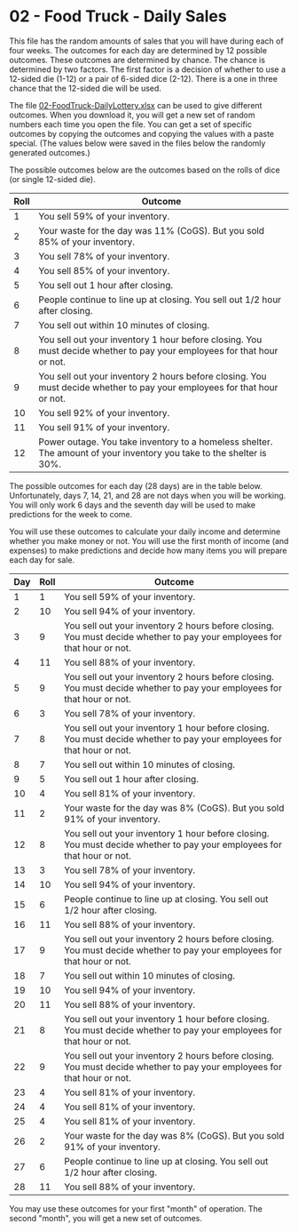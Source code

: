 # 02 - Food Truck - Daily Sales

This file has the random amounts of sales that you will have during each of four weeks.  The outcomes for each day are determined by 12 possible outcomes.  These outcomes are determined by chance.  The chance is determined by two factors.  The first factor is a decision of whether to use a 12-sided die (1-12) or a pair of 6-sided dice (2-12).  There is a one in three chance that the 12-sided die will be used.

The file [02-FoodTruck-DailyLottery.xlsx](https://github.com/MichaelTMiyoshi/AppliedMathWithMiyoshi/blob/main/AppliedAlgebra2/Projects/02-FoodTruck-DailyLottery.xlsx) can be used to give different outcomes.  When you download it, you will get a new set of random numbers each time you open the file.  You can get a set of specific outcomes by copying the outcomes and copying the values with a paste special.  (The values below were saved in the files below the randomly generated outcomes.)

The possible outcomes below are the outcomes based on the rolls of dice (or single 12-sided die).

Roll | Outcome
---- | -------
1 | You sell 59% of your inventory.
2 | Your waste for the day was 11% (CoGS).  But you sold 85% of your inventory.
3 | You sell 78% of your inventory.
4 | You sell 85% of your inventory.
5 | You sell out 1 hour after closing.
6 | People continue to line up at closing.  You sell out 1/2 hour after closing.
7 | You sell out within 10 minutes of closing.
8 | You sell out your inventory 1 hour before closing.  You must decide whether to pay your employees for that hour or not.
9 | You sell out your inventory 2 hours before closing.  You must decide whether to pay your employees for that hour or not.
10 | You sell 92% of your inventory.
11 | You sell 91% of your inventory.
12 | Power outage.  You take inventory to a homeless shelter.  The amount of your inventory you take to the shelter is 30%.

The possible outcomes for each day (28 days) are in the table below.  Unfortunately, days 7, 14, 21, and 28 are not days when you will be working.  You will only work 6 days and the seventh day will be used to make predictions for the week to come.

You will use these outcomes to calculate your daily income and determine whether you make money or not.  You will use the first month of income (and expenses) to make predictions and decide how many items you will prepare each day for sale.

Day | Roll | Outcome
--- | ---- | -------
1 | 1 | You sell 59% of your inventory.
2 | 10 | You sell 94% of your inventory.
3 | 9 | You sell out your inventory 2 hours before closing.  You must decide whether to pay your employees for that hour or not.
4 | 11 | You sell 88% of your inventory.
5 | 9 | You sell out your inventory 2 hours before closing.  You must decide whether to pay your employees for that hour or not.
6 | 3 | You sell 78% of your inventory.
7 | 8 | You sell out your inventory 1 hour before closing.  You must decide whether to pay your employees for that hour or not.
8 | 7 | You sell out within 10 minutes of closing.
9 | 5 | You sell out 1 hour after closing.
10 | 4 | You sell 81% of your inventory.
11 | 2 | Your waste for the day was 8% (CoGS).  But you sold 91% of your inventory.
12 | 8 | You sell out your inventory 1 hour before closing.  You must decide whether to pay your employees for that hour or not.
13 | 3 | You sell 78% of your inventory.
14 | 10 | You sell 94% of your inventory.
15 | 6 | People continue to line up at closing.  You sell out 1/2 hour after closing.
16 | 11 | You sell 88% of your inventory.
17 | 9 | You sell out your inventory 2 hours before closing.  You must decide whether to pay your employees for that hour or not.
18 | 7 | You sell out within 10 minutes of closing.
19 | 10 | You sell 94% of your inventory.
20 | 11 | You sell 88% of your inventory.
21 | 8 | You sell out your inventory 1 hour before closing.  You must decide whether to pay your employees for that hour or not.
22 | 9 | You sell out your inventory 2 hours before closing.  You must decide whether to pay your employees for that hour or not.
23 | 4 | You sell 81% of your inventory.
24 | 4 | You sell 81% of your inventory.
25 | 4 | You sell 81% of your inventory.
26 | 2 | Your waste for the day was 8% (CoGS).  But you sold 91% of your inventory.
27 | 6 | People continue to line up at closing.  You sell out 1/2 hour after closing.
28 | 11 | You sell 88% of your inventory.

You may use these outcomes for your first "month" of operation.  The second "month", you will get a new set of outcomes.
